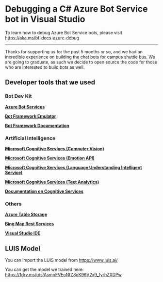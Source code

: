 # Debugging a C# Azure Bot Service bot in Visual Studio 

To learn how to debug Azure Bot Service bots, please visit https://aka.ms/bf-docs-azure-debug

****************************************************************************************************
Thanks for supporting us for the past 5 months or so, and we had an incredible experience on building the chat bots for campus shuttle bus. We are going to graduate, as such we decide to open source the code for those who are interested to build bots as well.

## Developer tools that we used

### Bot Dev Kit

[**Azure Bot Services**](https://azure.microsoft.com/en-us/services/bot-service/)

[**Bot Framework Emulator**](https://github.com/Microsoft/BotFramework-Emulator)

[**Bot Framework Documentation**](https://docs.microsoft.com/en-us/bot-framework/)

### Artificial Intelligence

[**Microsoft Cognitive Services (Computer Vision)**](https://azure.microsoft.com/en-us/services/cognitive-services/computer-vision/)

[**Microsoft Cognitive Services (Emotion API)**](https://azure.microsoft.com/en-us/services/cognitive-services/emotion/)

[**Microsoft Cognitive Services (Language Understanding Intelligent Service)**](https://azure.microsoft.com/en-us/services/cognitive-services/language-understanding-intelligent-service/)

[**Microsoft Cognitive Services (Text Analytics)**](https://azure.microsoft.com/en-us/services/cognitive-services/text-analytics/)

[**Documentation on Cognitive Services**](https://docs.microsoft.com/en-us/azure/cognitive-services/)

### Others

[**Azure Table Storage**](https://azure.microsoft.com/en-us/services/storage/)

[**Bing Map Rest Services**](https://msdn.microsoft.com/en-us/library/ff701713.aspx)

[**Visual Studio IDE**](https://www.visualstudio.com/)



## LUIS Model
You can import the LUIS model from https://www.luis.ai/

You can get the model we trained here: https://1drv.ms/u/s!AsmpFVEoNfZ8oK96V2x9_fyrhZXDPw
